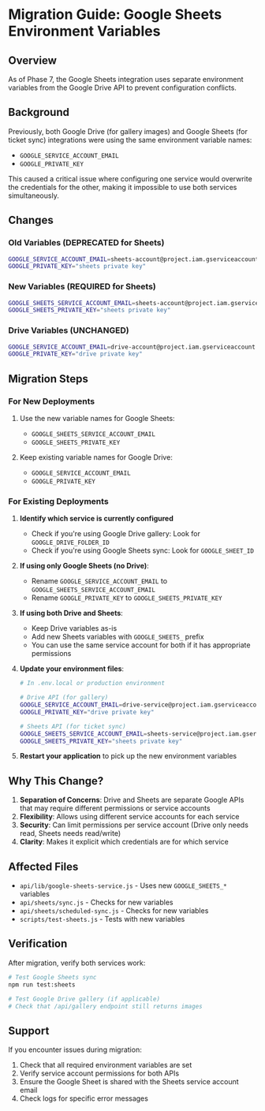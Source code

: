 # Migration Guide: Google Sheets Environment Variables

## Overview

As of Phase 7, the Google Sheets integration uses separate environment variables from the Google Drive API to prevent configuration conflicts.

## Background

Previously, both Google Drive (for gallery images) and Google Sheets (for ticket sync) integrations were using the same environment variable names:
- `GOOGLE_SERVICE_ACCOUNT_EMAIL`
- `GOOGLE_PRIVATE_KEY`

This caused a critical issue where configuring one service would overwrite the credentials for the other, making it impossible to use both services simultaneously.

## Changes

### Old Variables (DEPRECATED for Sheets)
```bash
GOOGLE_SERVICE_ACCOUNT_EMAIL=sheets-account@project.iam.gserviceaccount.com
GOOGLE_PRIVATE_KEY="sheets private key"
```

### New Variables (REQUIRED for Sheets)
```bash
GOOGLE_SHEETS_SERVICE_ACCOUNT_EMAIL=sheets-account@project.iam.gserviceaccount.com
GOOGLE_SHEETS_PRIVATE_KEY="sheets private key"
```

### Drive Variables (UNCHANGED)
```bash
GOOGLE_SERVICE_ACCOUNT_EMAIL=drive-account@project.iam.gserviceaccount.com
GOOGLE_PRIVATE_KEY="drive private key"
```

## Migration Steps

### For New Deployments

1. Use the new variable names for Google Sheets:
   - `GOOGLE_SHEETS_SERVICE_ACCOUNT_EMAIL`
   - `GOOGLE_SHEETS_PRIVATE_KEY`

2. Keep existing variable names for Google Drive:
   - `GOOGLE_SERVICE_ACCOUNT_EMAIL`
   - `GOOGLE_PRIVATE_KEY`

### For Existing Deployments

1. **Identify which service is currently configured**
   - Check if you're using Google Drive gallery: Look for `GOOGLE_DRIVE_FOLDER_ID`
   - Check if you're using Google Sheets sync: Look for `GOOGLE_SHEET_ID`

2. **If using only Google Sheets (no Drive)**:
   - Rename `GOOGLE_SERVICE_ACCOUNT_EMAIL` to `GOOGLE_SHEETS_SERVICE_ACCOUNT_EMAIL`
   - Rename `GOOGLE_PRIVATE_KEY` to `GOOGLE_SHEETS_PRIVATE_KEY`

3. **If using both Drive and Sheets**:
   - Keep Drive variables as-is
   - Add new Sheets variables with `GOOGLE_SHEETS_` prefix
   - You can use the same service account for both if it has appropriate permissions

4. **Update your environment files**:
   ```bash
   # In .env.local or production environment
   
   # Drive API (for gallery)
   GOOGLE_SERVICE_ACCOUNT_EMAIL=drive-service@project.iam.gserviceaccount.com
   GOOGLE_PRIVATE_KEY="drive private key"
   
   # Sheets API (for ticket sync)
   GOOGLE_SHEETS_SERVICE_ACCOUNT_EMAIL=sheets-service@project.iam.gserviceaccount.com
   GOOGLE_SHEETS_PRIVATE_KEY="sheets private key"
   ```

5. **Restart your application** to pick up the new environment variables

## Why This Change?

1. **Separation of Concerns**: Drive and Sheets are separate Google APIs that may require different permissions or service accounts
2. **Flexibility**: Allows using different service accounts for each service
3. **Security**: Can limit permissions per service account (Drive only needs read, Sheets needs read/write)
4. **Clarity**: Makes it explicit which credentials are for which service

## Affected Files

- `api/lib/google-sheets-service.js` - Uses new `GOOGLE_SHEETS_*` variables
- `api/sheets/sync.js` - Checks for new variables
- `api/sheets/scheduled-sync.js` - Checks for new variables
- `scripts/test-sheets.js` - Tests with new variables

## Verification

After migration, verify both services work:

```bash
# Test Google Sheets sync
npm run test:sheets

# Test Google Drive gallery (if applicable)
# Check that /api/gallery endpoint still returns images
```

## Support

If you encounter issues during migration:
1. Check that all required environment variables are set
2. Verify service account permissions for both APIs
3. Ensure the Google Sheet is shared with the Sheets service account email
4. Check logs for specific error messages